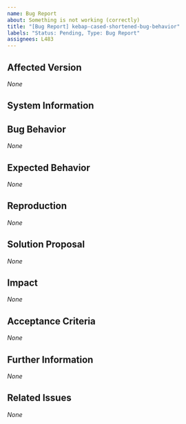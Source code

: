 ```yaml
---
name: Bug Report
about: Something is not working (correctly)
title: "[Bug Report] kebap-cased-shortened-bug-behavior"
labels: "Status: Pending, Type: Bug Report"
assignees: L483
---
```


<!--
How to use this template:
Do NOT abuse a "bug report" to report "security vulnerabilities".
In such instances, act as described in the project's "security policy" or if the project does not specify how to report these incidents, open a "security advisory".

Keep ALL of the text encapsulated in comments, even though it will not be rendered.
ONLY add text in the places that are filled with *None* default and replace *None* with your text.
-->

## Affected Version
<!--
Name the known versions or main branches of the project that the bug affects.
e.g. Project Version 1.2.1, Project Version 2.0.0
-->
*None*

## System Information
<!--
Name any potentially helpful information about the system(s) where the bug appeared, like the operating system and its version, the browser and its version, device information, etc.
e.g. Windows 10 Pro 21H2 64-bit, Firefox 108.0.2 64-bit
-->

## Bug Behavior
<!--
Describe the bug's behavior as detailed as possible.
-->
*None*

## Expected Behavior
<!--
Describe how you expected the program to behave as specifical as possible.
-->
*None*

## Reproduction
<!--
Describe how to reproduce the bug step-by-step as detailed as possible. Use an ordered list for this.
e.g.:
  1. I started here.
  2. Then, I did this.
  ...
-->
*None*

## Solution Proposal
<!--
Describe the solution that you have in mind as detailed as possible, in case you know a fix.
-->
*None*

## Impact
<!--
Describe potential side effects of your solution proposal, which could cause follow-up issues, to the best of your knowledge.
-->
*None*

## Acceptance Criteria
<!--
Specify the acceptance criteria as a task list that contains one or more entries.
e.g.:
  - [ ] Do this
  - [ ] Do that
  ...
-->
*None*

## Further Information
<!--
Add additional helpful, issue-related information, such as, links, screenshots, sketches, considerations, thoughts, etc.
-->
*None*

## Related Issues
<!--
Add a bullet point list of other related issues, in case there are any. In particular, the issue(s) (if you can narrow it/them down) that introduced the bug would be helpful.
e.g.:
  - #42
  - #73
  ...
-->
*None*

<!--
Information for contributors about label usage:
        
  - select any number of fitting labels that have a `Flag: ` prefix
  - select any number of fitting labels that have a `For: ` prefix
  - select EXACTLY ONE label that has a `Priority: ` prefix
  - select EXACTLY ONE label that has a `Scope: ` prefix
  - NEVER tamper with the initial `Status: Pending` label when creating an issue
  - NEVER add, remove, or change any associations (or the lack thereof) between an issue and label that has a `Type: ` prefix
        
Look at the label descriptions to grasp their proper usage and pick the most fitting.
If more than one `Type: ` label fits the issue, it is a good indicator that the issue mixes concerns.
You should then split this issue into multiple issues so that each new issue falls EXACTLY INTO ONE category.
-->
